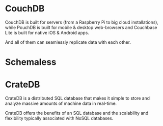 
# CouchDB

CouchDB is built for servers (from a Raspberry Pi to big cloud installations), while PouchDB is built for mobile & desktop web-browsers and Couchbase Lite is built for native iOS & Android apps.

And all of them can seamlessly replicate data with each other.



# Schemaless 


# CrateDB

CrateDB is a distributed SQL database that makes it simple to store and analyze massive amounts of machine data in real-time.

CrateDB offers the benefits of an SQL database and the scalability and flexibility typically associated with NoSQL databases. 